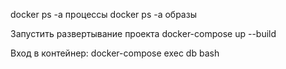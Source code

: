 docker ps -a  процессы
docker ps -a   образы

Запустить развертывание проекта
docker-compose up --build

Вход в контейнер:
docker-compose exec db bash
